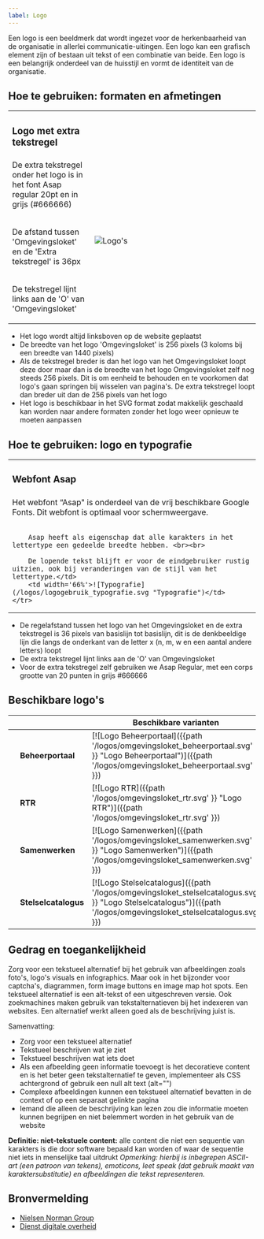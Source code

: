 ```yaml
---
label: Logo
---
```

Een logo is een beeldmerk dat wordt ingezet voor de herkenbaarheid van de organisatie in allerlei communicatie-uitingen. Een logo kan een grafisch element zijn of bestaan uit tekst of een combinatie van beide. Een logo is een belangrijk onderdeel van de huisstijl en vormt de identiteit van de organisatie.

## Hoe te gebruiken: formaten en afmetingen

<table>
    <tr>
        <td width='33%'><h3>Logo met extra tekstregel</h3></td>
    </tr>
    <tr>
        <td valign="top">De extra tekstregel onder het logo is in het font Asap regular 20pt en in grijs (#666666)<br><br>

De afstand tussen 'Omgevingsloket' en de 'Extra tekstregel' is 36px<br><br>

De tekstregel lijnt links aan de 'O' van 'Omgevingsloket'</td>
        <td width='66%'>![Logo's](/logos/logogebruik_omgevingsloket.svg "Logos")</td>
    </tr>
</table>

- Het logo wordt altijd linksboven op de website geplaatst
- De breedte van het logo 'Omgevingsloket' is 256 pixels (3 koloms bij een breedte van 1440 pixels)
- Als de tekstregel breder is dan het logo van het Omgevingsloket loopt deze door maar dan is de breedte van het logo Omgevingsloket zelf nog steeds 256 pixels. Dit is om eenheid te behouden en te voorkomen dat logo's gaan springen bij wisselen van pagina's. De extra tekstregel loopt dan breder uit dan de 256 pixels van het logo
- Het logo is beschikbaar in het SVG format zodat makkelijk geschaald kan worden naar andere formaten zonder het logo weer opnieuw te moeten aanpassen

## Hoe te gebruiken: logo en typografie

<table>
    <tr>
        <td width='33%'><h3>Webfont Asap</h3></td>
    </tr>
    <tr>
        <td valign="top">
        Het webfont “Asap" is onderdeel van de vrij beschikbare Google Fonts. Dit webfont is optimaal voor schermweergave. <br><br>

        Asap heeft als eigenschap dat alle karakters in het lettertype een gedeelde breedte hebben. <br><br>

        De lopende tekst blijft er voor de eindgebruiker rustig uitzien, ook bij veranderingen van de stijl van het lettertype.</td>
        <td width='66%'>![Typografie](/logos/logogebruik_typografie.svg "Typografie")</td>
    </tr>
</table>

- De regelafstand tussen het logo van het Omgevingsloket en de extra tekstregel is 36 pixels van basislijn tot basislijn, dit is de denkbeeldige lijn die langs de onderkant van de letter x (n, m, w en een aantal andere letters) loopt
- De extra tekstregel lijnt links aan de 'O' van Omgevingsloket
- Voor de extra tekstregel zelf gebruiken we Asap Regular, met een corps grootte van 20 punten in grijs #666666

## Beschikbare logo's

|      |        | Beschikbare varianten |   | SVG   |
|--------| ------------- |-----------|---|-------------|
|      | **Beheerportaal**      | [![Logo Beheerportaal]({{path '/logos/omgevingsloket_beheerportaal.svg' }} "Logo Beheerportaal")]({{path '/logos/omgevingsloket_beheerportaal.svg' }}) | |[Download Beheerportaal logo ](/logos/omgevingsloket_beheerportaal.svg) |
|      | **RTR**      | [![Logo RTR]({{path '/logos/omgevingsloket_rtr.svg' }} "Logo RTR")]({{path '/logos/omgevingsloket_rtr.svg' }})      | |[Download RTR logo ](/logos/omgevingsloket_rtr.svg) |
|      | **Samenwerken** | [![Logo Samenwerken]({{path '/logos/omgevingsloket_samenwerken.svg' }} "Logo Samenwerken")]({{path '/logos/omgevingsloket_samenwerken.svg' }})      | | [Download Samenwerken logo ](/logos/omgevingsloket_samenwerken.svg) |
|      | **Stelselcatalogus** | [![Logo Stelselcatalogus]({{path '/logos/omgevingsloket_stelselcatalogus.svg' }} "Logo Stelselcatalogus")]({{path '/logos/omgevingsloket_stelselcatalogus.svg' }})      | |[Download Stelselcatalogus logo ](/logos/omgevingsloket_stelselcatalogus.svg) |

## Gedrag en toegankelijkheid
Zorg voor een tekstueel alternatief bij het gebruik van afbeeldingen zoals foto's, logo's visuals en infographics. Maar ook in het bijzonder voor captcha's, diagrammen, form image buttons en image map hot spots. Een tekstueel alternatief is een alt-tekst of een uitgeschreven versie. Ook zoekmachines maken gebruik van tekstalternatieven bij het indexeren van websites. Een alternatief werkt alleen goed als de beschrijving juist is.

Samenvatting:
- Zorg voor een tekstueel alternatief
- Tekstueel beschrijven wat je ziet
- Tekstueel beschrijven wat iets doet
- Als een afbeelding geen informatie toevoegt is het decoratieve content en is het beter geen tekstalternatief te geven, implementeer als CSS achtergrond of gebruik een null alt text (alt="")
- Complexe afbeeldingen kunnen een tekstueel alternatief bevatten in de context of op een separaat gelinkte pagina
- Iemand die alleen de beschrijving kan lezen zou die informatie moeten kunnen begrijpen en niet belemmert worden in het gebruik van de website

**Definitie: niet-tekstuele content:**
alle content die niet een sequentie van karakters is die door software bepaald kan worden of waar de sequentie niet iets in menselijke taal uitdrukt <i>Opmerking: hierbij is inbegrepen ASCII-art (een patroon van tekens), emoticons, leet speak (dat gebruik maakt van karaktersubstitutie) en afbeeldingen die tekst representeren.</i>

## Bronvermelding
- [Nielsen Norman Group](https://www.nngroup.com/)
- [Dienst digitale overheid](https://www.digitoegankelijk.nl)